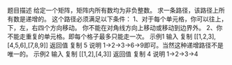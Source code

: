 题目描述
给定一个矩阵，矩阵内所有数均为非负整数。
求一条路径，该路径上所有数是递增的。
这个路径必须满足以下条件：
1、对于每个单元格，你可以往上，下，左，右四个方向移动。 你不能在对角线方向上移动或移动到边界外。
2、你不能走重复的单元格。即每个格子最多只能走一次。
示例1
输入
复制
[[1,2,3],[4,5,6],[7,8,9]]
返回值
复制
5
说明
1->2->3->6->9即可。当然这种递增路径不是唯一的。 
示例2
输入
复制
[[1,2],[4,3]]
返回值
复制
4
说明
 1->2->3->4